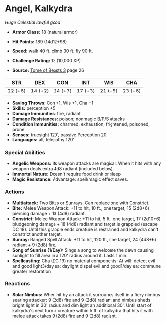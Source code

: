 # Angel, Kalkydra

*Huge* *Celestial* *lawful good*

- **Armor Class:** 18 (natural armor)
- **Hit Points:** 189 (14d12+98)
- **Speed:** walk 40 ft. climb 30 ft. fly 90 ft.

- **Challenge Rating:** 13 (10,000 XP)
- **Source:** [Tome of Beasts 3](https://koboldpress.com/kpstore/product/tome-of-beasts-3-for-5th-edition/) page 26

| STR | DEX | CON | INT | WIS | CHA |
| --- | --- | --- | --- | --- | --- |
| 22 (+6) | 14 (+2) | 24 (+7) | 17 (+3) | 21 (+5) | 23 (+6) |

- **Saving Throws**: Con +1, Wis +1, Cha +1
- **Skills:** perception +5
- **Damage Immunities:** fire, radiant
- **Damage Resistances:** poison; nonmagic B/P/S attacks
- **Condition Immunities:** charmed, exhaustion, frightened, poisoned, prone
- **Senses:** truesight 120', passive Perception 20
- **Languages:** all, telepathy 120'

### Special Abilities

- **Angelic Weapons:** Its weapon attacks are magical. When it hits with any weapon deals extra 4d8 radiant (included below).
- **Immortal Nature:** Doesn't require food drink or sleep
- **Magic Resistance:** Advantage: spell/magic effect saves.

### Actions

- **Multiattack:** Two Bites or Sunrays. Can replace one with Constrict.
- **Bite:** Melee Weapon Attack: +11 to hit, 10 ft., one target, 15 (2d8+6) piercing damage + 18 (4d8) radiant.
- **Constrict:** Melee Weapon Attack: +11 to hit, 5 ft., one target, 17 (2d10+6) bludgeoning damage + 18 (4d8) radiant and target is grappled (escape DC 18). Until this grapple ends creature is restrained and kalkydra can't constrict another target.
- **Sunray:** Ranged Spell Attack: +11 to hit, 120 ft., one target, 24 (4d8+6) radiant + 9 (2d8) fire.
- **Song of Sunrise (1/Day):** Sings a song to welcome the dawn causing sunlight to fill area in a 120' radius around it. Lasts 1 min.
- **Spellcasting:** Cha (DC 19) no material components: At will: detect evil and good light3/day ea: daylight dispel evil and good1/day ea: commune greater restoration

### Reactions

- **Solar Nimbus:** When hit by an attack it surrounds itself in a fiery nimbus searing attacker: 9 (2d8) fire and 9 (2d8) radiant and nimbus sheds bright light in 30' radius and dim light an additional 30'. Until start of kalkydra's next turn a creature within 5 ft. of kalkydra that hits it with melee attack takes 9 (2d8) fire and 9 (2d8) radiant.



